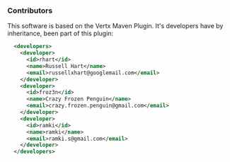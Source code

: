 ### Contributors

This software is based on the Vertx Maven Plugin.
It's developers have by inheritance, been part of this plugin:

```xml
  <developers>
    <developer>
      <id>rhart</id>
      <name>Russell Hart</name>
      <email>russellxhart@googlemail.com</email>
    </developer>
    <developer>
      <id>froz3n</id>
      <name>Crazy Frozen Penguin</name>
      <email>crazy.frozen.penguin@gmail.com</email>
    </developer>
    <developer>
      <id>ramki</id>
      <name>ramki</name>
      <email>ramki.s@gmail.com</email>
    </developer>
  </developers>
```

